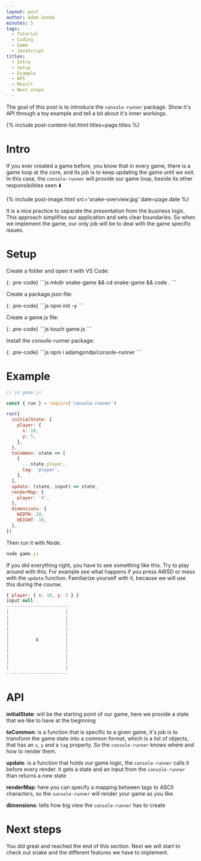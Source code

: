 ```yaml
---
layout: post
author: Adam Gonda
minutes: 5
tags:
  - Tutorial
  - Coding
  - Game
  - JavaScript
titles:
  - Intro
  - Setup
  - Example
  - API
  - Result
  - Next steps
---
```


The goal of this post is to introduce the `console-runner` package.
Show it's API through a toy example and tell a bit about it's inner workings.

{% include post-content-list.html titles=page.titles %}

# Intro

If you ever created a game before, you know that in every game, there is a
game loop at the core, and its job is to keep updating the game until we exit.
In this case, the `console-runner` will provide our game loop, beside its other
responsibilities seen ⬇️

{% include post-image.html
  src='snake-overview.jpg'
  date=page.date
%}

It is a nice practice to separate the presentation
from the business logic. This approach simplifies
our application and sets clear boundaries.
So when we implement the game, our only job will be
to deal with the game specific issues.

# Setup

<p>Create a folder and open it with VS Code:</p>{: .pre-code}
```js
mkdir snake-game && cd snake-game && code .
```

<p>Create a package.json file:</p>{: .pre-code}
```js
npm init -y
```

<p>Create a game.js file:</p>{: .pre-code}
```js
touch game.js
```

<p>Install the console-runner package:</p>{: .pre-code}
```js
npm i adamgonda/console-runner
```

# Example

```js
// in game.js

const { run } = require('console-runner')

run({
  initialState: {
    player: {
      x: 10,
      y: 5,
    },
  },
  toCommon: state => [
    {
      ...state.player,
      tag: 'player',
    },
  ],
  update: (state, input) => state,
  renderMap: {
    player: 'X',
  },
  dimensions: {
    WIDTH: 20,
    HEIGHT: 10,
  },
})
```

Then run it with Node.

```js
node game.js
```

If you did everything right, you have to see something like this.
Try to play around with this. For example see what happens
if you press AWSD or mess with the `update` function. Familiarize
yourself with it, because we will use this during the course.

```js
{ player: { x: 10, y: 5 } }
input null
-----------------------
|                     |
|                     |
|                     |
|                     |
|                     |
|          X          |
|                     |
|                     |
|                     |
|                     |
|                     |
-----------------------
```

# API

**initialState**: will be the starting point of our game,
here we provide a state that we like to have at the
beginning

**toCommon**: is a function that is specific to a given game,
it's job is to transform the game state into a common format,
which is a list of objects, that has
an `x`, `y` and a `tag` property. So the `console-runner`
knows where and how to render them.

**update**: is a function that holds our game logic,
the `console-runner` calls it before every render.
it gets a state and an input from the
`console-runner` than returns a new state

**renderMap**: here you can specify a mapping between tags
to ASCII characters, so the `console-runner` will
render your game as you like

**dimensions**: tells how big view the `console-runner` has to create

# Next steps

You did great and reached the end of this section.
Next we will start to check out snake and the
different features we have to implement.

